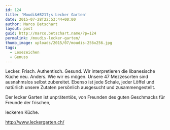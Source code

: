 ```yaml
---
id: 124
title: 'Moudi&#8217;s Lecker Garten'
date: 2015-07-28T22:53:44+00:00
author: Marco Betschart
layout: post
guid: http://marco.betschart.name/?p=124
permalink: /moudis-lecker-garten/
thumb_image: uploads/2015/07/moudis-256x256.jpg
tags:
  - Lesezeichen
  - Genuss
---
```

Lecker. Frisch. Authentisch. Gesund. Wir interpretieren die libanesische Küche neu. Anders. Wie wir es mögen. Unsere 47 Mezzesorten sind ausnahmslos selbst zubereitet. Ebenso ist jede Schale, jeder Löffel und natürlich unsere Zutaten persönlich ausgesucht und zusammengestellt.
  
Der lecker Garten ist unprätentiös, von Freunden des guten Geschmacks für Freunde der frischen,
  
leckeren Küche.

<http://www.leckergarten.ch/>
